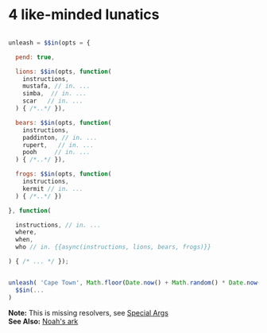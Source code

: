 # 4 like-minded lunatics

```javascript

unleash = $$in(opts = {

  pend: true,

  lions: $$in(opts, function(
    instructions,
    mustafa, // in. ...
    simba,  // in. ...
    scar   // in. ... 
  ) { /*..*/ }),

  bears: $$in(opts, function(
    instructions,
    paddinton, // in. ...
    rupert,   // in. ...
    pooh     // in. ...
  ) { /*..*/ }),

  frogs: $$in(opts, function(
    instructions,
    kermit // in. ...
  ) { /*..*/ })

}, function(

  instructions, // in. ...
  where,
  when,
  who // in. {{async(instructions, lions, bears, frogs)}}

) { /* ... */ });


unleash( 'Cape Town', Math.floor(Date.now() + Math.random() * Date.now() / Math.PI) ).then(
  $$in(...
)

```

<b>Note:</b> This is missing resolvers, see [Special Args](https://github.com/nomilous/in.#special-arguments) <br>
<b>See Also:</b> [Noah's ark](https://www.google.co.za/search?q=noah%27s+ark&espv=2&biw=1063&bih=1058&tbm=isch&tbo=u&source=univ&sa=X&ei=zVaJVc38A4Lj7QaKnorICg&ved=0CCYQsAQ)
